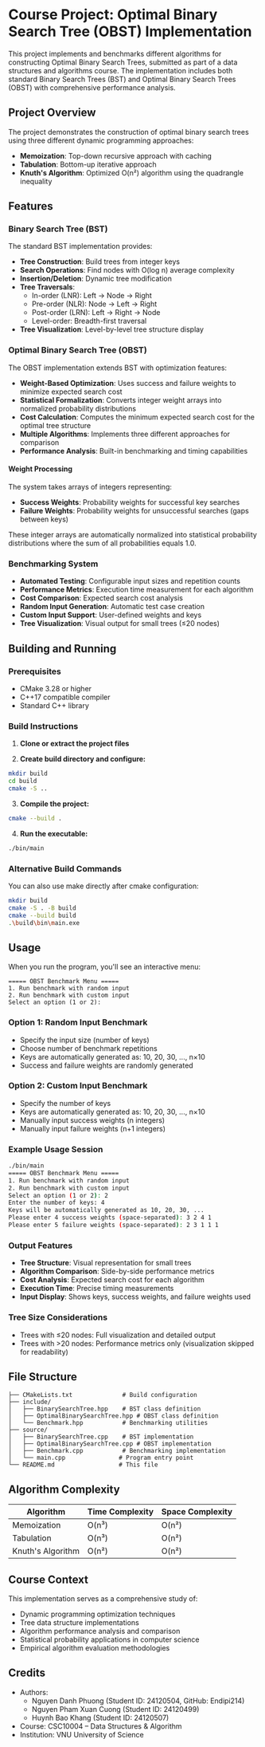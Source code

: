 # Course Project: Optimal Binary Search Tree (OBST) Implementation

This project implements and benchmarks different algorithms for constructing Optimal Binary Search Trees, submitted as part of a data structures and algorithms course. The implementation includes both standard Binary Search Trees (BST) and Optimal Binary Search Trees (OBST) with comprehensive performance analysis.

## Project Overview

The project demonstrates the construction of optimal binary search trees using three different dynamic programming approaches:
- **Memoization**: Top-down recursive approach with caching
- **Tabulation**: Bottom-up iterative approach  
- **Knuth's Algorithm**: Optimized O(n²) algorithm using the quadrangle inequality

## Features

### Binary Search Tree (BST)
The standard BST implementation provides:
- **Tree Construction**: Build trees from integer keys
- **Search Operations**: Find nodes with O(log n) average complexity
- **Insertion/Deletion**: Dynamic tree modification
- **Tree Traversals**: 
  - In-order (LNR): Left → Node → Right
  - Pre-order (NLR): Node → Left → Right  
  - Post-order (LRN): Left → Right → Node
  - Level-order: Breadth-first traversal
- **Tree Visualization**: Level-by-level tree structure display

### Optimal Binary Search Tree (OBST)
The OBST implementation extends BST with optimization features:
- **Weight-Based Optimization**: Uses success and failure weights to minimize expected search cost
- **Statistical Formalization**: Converts integer weight arrays into normalized probability distributions
- **Cost Calculation**: Computes the minimum expected search cost for the optimal tree structure
- **Multiple Algorithms**: Implements three different approaches for comparison
- **Performance Analysis**: Built-in benchmarking and timing capabilities

#### Weight Processing
The system takes arrays of integers representing:
- **Success Weights**: Probability weights for successful key searches
- **Failure Weights**: Probability weights for unsuccessful searches (gaps between keys)

These integer arrays are automatically normalized into statistical probability distributions where the sum of all probabilities equals 1.0.

### Benchmarking System
- **Automated Testing**: Configurable input sizes and repetition counts
- **Performance Metrics**: Execution time measurement for each algorithm
- **Cost Comparison**: Expected search cost analysis
- **Random Input Generation**: Automatic test case creation
- **Custom Input Support**: User-defined weights and keys
- **Tree Visualization**: Visual output for small trees (≤20 nodes)

## Building and Running

### Prerequisites
- CMake 3.28 or higher
- C++17 compatible compiler
- Standard C++ library

### Build Instructions

1. **Clone or extract the project files**

2. **Create build directory and configure:**
```bash
mkdir build
cd build
cmake -S ..
```

3. **Compile the project:**
```bash
cmake --build .
```

4. **Run the executable:**
```bash
./bin/main
```

### Alternative Build Commands
You can also use make directly after cmake configuration:
```bash
mkdir build
cmake -S . -B build
cmake --build build
.\build\bin\main.exe
```

## Usage

When you run the program, you'll see an interactive menu:

```
===== OBST Benchmark Menu =====
1. Run benchmark with random input
2. Run benchmark with custom input
Select an option (1 or 2):
```

### Option 1: Random Input Benchmark
- Specify the input size (number of keys)
- Choose number of benchmark repetitions
- Keys are automatically generated as: 10, 20, 30, ..., n×10
- Success and failure weights are randomly generated

### Option 2: Custom Input Benchmark
- Specify the number of keys
- Keys are automatically generated as: 10, 20, 30, ..., n×10
- Manually input success weights (n integers)
- Manually input failure weights (n+1 integers)

### Example Usage Session

```bash
./bin/main
===== OBST Benchmark Menu =====
1. Run benchmark with random input
2. Run benchmark with custom input
Select an option (1 or 2): 2
Enter the number of keys: 4
Keys will be automatically generated as 10, 20, 30, ...
Please enter 4 success weights (space-separated): 3 2 4 1
Please enter 5 failure weights (space-separated): 2 3 1 1 1
```

### Output Features
- **Tree Structure**: Visual representation for small trees
- **Algorithm Comparison**: Side-by-side performance metrics
- **Cost Analysis**: Expected search cost for each algorithm
- **Execution Time**: Precise timing measurements
- **Input Display**: Shows keys, success weights, and failure weights used

### Tree Size Considerations
- Trees with ≤20 nodes: Full visualization and detailed output
- Trees with >20 nodes: Performance metrics only (visualization skipped for readability)

## File Structure

```
├── CMakeLists.txt              # Build configuration
├── include/
│   ├── BinarySearchTree.hpp    # BST class definition
│   ├── OptimalBinarySearchTree.hpp # OBST class definition
│   └── Benchmark.hpp           # Benchmarking utilities
├── source/
│   ├── BinarySearchTree.cpp    # BST implementation
│   ├── OptimalBinarySearchTree.cpp # OBST implementation
│   ├── Benchmark.cpp           # Benchmarking implementation
│   └── main.cpp               # Program entry point
└── README.md                  # This file
```

## Algorithm Complexity

| Algorithm | Time Complexity | Space Complexity |
|-----------|----------------|------------------|
| Memoization | O(n³) | O(n²) |
| Tabulation | O(n³) | O(n²) |
| Knuth's Algorithm | O(n²) | O(n²) |

## Course Context

This implementation serves as a comprehensive study of:
- Dynamic programming optimization techniques
- Tree data structure implementations
- Algorithm performance analysis and comparison
- Statistical probability applications in computer science
- Empirical algorithm evaluation methodologies

## Credits

- Authors:
  - Nguyen Danh Phuong (Student ID: 24120504, GitHub: Endipi214)
  - Nguyen Pham Xuan Cuong (Student ID: 24120499)
  - Huynh Bao Khang (Student ID: 24120507)
- Course: CSC10004 – Data Structures & Algorithm
- Institution: VNU University of Science
